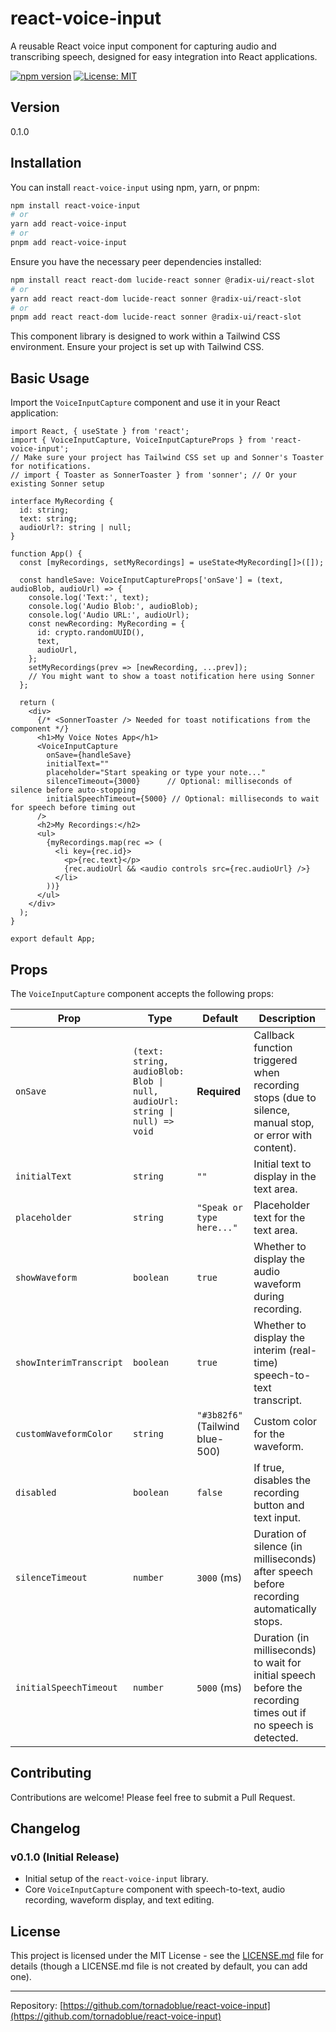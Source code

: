 # react-voice-input

A reusable React voice input component for capturing audio and transcribing speech, designed for easy integration into React applications.

[![npm version](https://badge.fury.io/js/react-voice-input.svg)](https://badge.fury.io/js/react-voice-input)
[![License: MIT](https://img.shields.io/badge/License-MIT-yellow.svg)](https://opensource.org/licenses/MIT)

## Version

0.1.0

## Installation

You can install `react-voice-input` using npm, yarn, or pnpm:

```bash
npm install react-voice-input
# or
yarn add react-voice-input
# or
pnpm add react-voice-input
```

Ensure you have the necessary peer dependencies installed:
```bash
npm install react react-dom lucide-react sonner @radix-ui/react-slot
# or
yarn add react react-dom lucide-react sonner @radix-ui/react-slot
# or
pnpm add react react-dom lucide-react sonner @radix-ui/react-slot
```

This component library is designed to work within a Tailwind CSS environment. Ensure your project is set up with Tailwind CSS.

## Basic Usage

Import the `VoiceInputCapture` component and use it in your React application:

```tsx
import React, { useState } from 'react';
import { VoiceInputCapture, VoiceInputCaptureProps } from 'react-voice-input';
// Make sure your project has Tailwind CSS set up and Sonner's Toaster for notifications.
// import { Toaster as SonnerToaster } from 'sonner'; // Or your existing Sonner setup

interface MyRecording {
  id: string;
  text: string;
  audioUrl?: string | null;
}

function App() {
  const [myRecordings, setMyRecordings] = useState<MyRecording[]>([]);

  const handleSave: VoiceInputCaptureProps['onSave'] = (text, audioBlob, audioUrl) => {
    console.log('Text:', text);
    console.log('Audio Blob:', audioBlob);
    console.log('Audio URL:', audioUrl);
    const newRecording: MyRecording = {
      id: crypto.randomUUID(),
      text,
      audioUrl,
    };
    setMyRecordings(prev => [newRecording, ...prev]);
    // You might want to show a toast notification here using Sonner
  };

  return (
    <div>
      {/* <SonnerToaster /> Needed for toast notifications from the component */}
      <h1>My Voice Notes App</h1>
      <VoiceInputCapture
        onSave={handleSave}
        initialText=""
        placeholder="Start speaking or type your note..."
        silenceTimeout={3000}      // Optional: milliseconds of silence before auto-stopping
        initialSpeechTimeout={5000} // Optional: milliseconds to wait for speech before timing out
      />
      <h2>My Recordings:</h2>
      <ul>
        {myRecordings.map(rec => (
          <li key={rec.id}>
            <p>{rec.text}</p>
            {rec.audioUrl && <audio controls src={rec.audioUrl} />}
          </li>
        ))}
      </ul>
    </div>
  );
}

export default App;
```

## Props

The `VoiceInputCapture` component accepts the following props:

| Prop                   | Type                                                              | Default                        | Description                                                                                                |
| ---------------------- | ----------------------------------------------------------------- | ------------------------------ | ---------------------------------------------------------------------------------------------------------- |
| `onSave`               | `(text: string, audioBlob: Blob \| null, audioUrl: string \| null) => void` | **Required**                   | Callback function triggered when recording stops (due to silence, manual stop, or error with content).     |
| `initialText`          | `string`                                                          | `""`                           | Initial text to display in the text area.                                                                  |
| `placeholder`          | `string`                                                          | `"Speak or type here..."`      | Placeholder text for the text area.                                                                        |
| `showWaveform`         | `boolean`                                                         | `true`                         | Whether to display the audio waveform during recording.                                                    |
| `showInterimTranscript`| `boolean`                                                         | `true`                         | Whether to display the interim (real-time) speech-to-text transcript.                                      |
| `customWaveformColor`  | `string`                                                          | `"#3b82f6"` (Tailwind blue-500) | Custom color for the waveform.                                                                             |
| `disabled`             | `boolean`                                                         | `false`                        | If true, disables the recording button and text input.                                                     |
| `silenceTimeout`       | `number`                                                          | `3000` (ms)                    | Duration of silence (in milliseconds) after speech before recording automatically stops.                   |
| `initialSpeechTimeout` | `number`                                                          | `5000` (ms)                    | Duration (in milliseconds) to wait for initial speech before the recording times out if no speech is detected. |

## Contributing

Contributions are welcome! Please feel free to submit a Pull Request.

## Changelog

### v0.1.0 (Initial Release)
*   Initial setup of the `react-voice-input` library.
*   Core `VoiceInputCapture` component with speech-to-text, audio recording, waveform display, and text editing.

## License

This project is licensed under the MIT License - see the [LICENSE.md](LICENSE.md) file for details (though a LICENSE.md file is not created by default, you can add one).

---

Repository: [https://github.com/tornadoblue/react-voice-input](https://github.com/tornadoblue/react-voice-input)